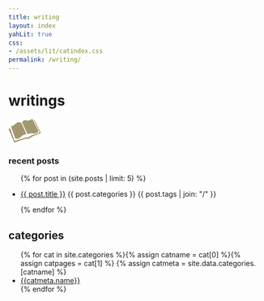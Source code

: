```yaml
---
title: writing
layout: index
yahLit: true
css: 
- /assets/lit/catindex.css
permalink: /writing/
---
```


# writings

<div class="latestposts">
  <img src="/assets/lit/icon-book_x64.png" class="floatright noborder" />
  <h3>recent posts</h3>
  <ul>
    {% for post in (site.posts | limit: 5) %}
    <li>
      <p class="postinfo">
        <a class="postlink" href="{{ post.url }}">{{ post.title }}</a>
        <span class="postcat">{{ post.categories }}</span>
        <span class="posttags">{{ post.tags | join: "/" }}</span>
      </p>
    </li>
    {% endfor %}
  </ul>
</div>

<div class="catindex">
<section>
<h2>categories</h2>
<ul>
{% for cat in site.categories %}{% assign catname = cat[0] %}{% assign catpages = cat[1] %}
{% assign catmeta = site.data.categories.[catname] %}
<li>
<a class="catlink" href="/writing/{{catname}}/">{{catmeta.name}}</a>
</li>
{% endfor %}
</ul>
</section>
</div>
